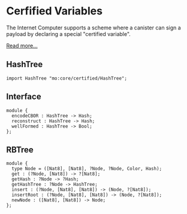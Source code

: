 # Cerfified Variables

The Internet Computer supports a scheme where a canister can sign a payload by
declaring a special "certified variable".

[Read more...](https://internetcomputer.org/how-it-works/response-certification/)

## HashTree

```motoko
import HashTree "mo:core/certified/HashTree";
```

## Interface

```motoko
module {
  encodeCBOR : HashTree -> Hash;
  reconstruct : HashTree -> Hash;
  wellFormed : HashTree -> Bool;
};
```

## RBTree

```motoko
module {
  type Node = ([Nat8], [Nat8], ?Node, ?Node, Color, Hash);
  get : (?Node, [Nat8]) -> ?[Nat8];
  getHash : ?Node -> ?Hash;
  getHashTree : ?Node -> HashTree;
  insert : (?Node, [Nat8], [Nat8]) -> (Node, ?[Nat8]);
  insertRoot : (?Node, [Nat8], [Nat8]) -> (Node, ?[Nat8]);
  newNode : ([Nat8], [Nat8]) -> Node;
};
```
